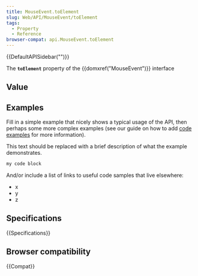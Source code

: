```yaml
---
title: MouseEvent.toElement
slug: Web/API/MouseEvent/toElement
tags:
  - Property
  - Reference
browser-compat: api.MouseEvent.toElement
---
```

{{DefaultAPISidebar("")}}

The **`toElement`** property of the {{domxref("MouseEvent")}} interface 

## Value



## Examples

Fill in a simple example that nicely shows a typical usage of the API, then perhaps some more complex examples (see our guide on how to add [code examples](/en-US/docs/MDN/Contribute/Structures/Code_examples) for more information).

This text should be replaced with a brief description of what the example demonstrates.

```js
my code block
```

And/or include a list of links to useful code samples that live elsewhere:

*   x
*   y
*   z

## Specifications

{{Specifications}}

## Browser compatibility

{{Compat}}



